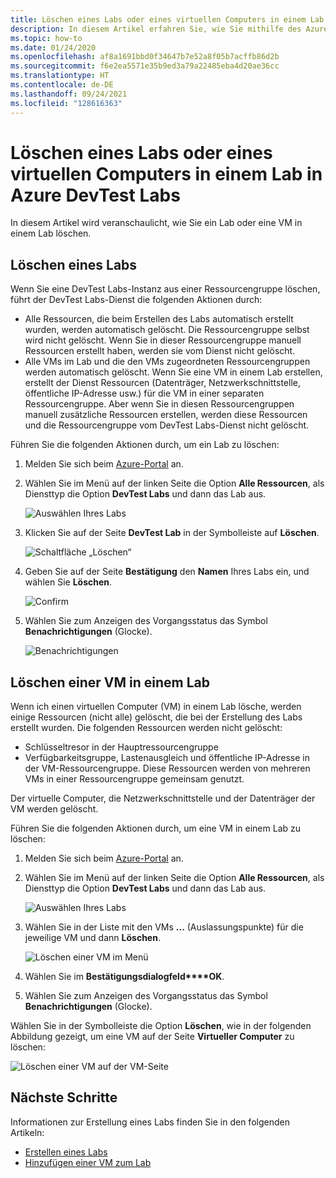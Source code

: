 ```yaml
---
title: Löschen eines Labs oder eines virtuellen Computers in einem Lab
description: In diesem Artikel erfahren Sie, wie Sie mithilfe des Azure-Portals (Azure DevTest Labs) ein Lab oder eine VM in einem Lab löschen.
ms.topic: how-to
ms.date: 01/24/2020
ms.openlocfilehash: af8a1691bbd0f34647b7e52a8f05b7acffb86d2b
ms.sourcegitcommit: f6e2ea5571e35b9ed3a79a22485eba4d20ae36cc
ms.translationtype: HT
ms.contentlocale: de-DE
ms.lasthandoff: 09/24/2021
ms.locfileid: "128616363"
---
```

# <a name="delete-a-lab-or-vm-in-a-lab-in-azure-devtest-labs"></a>Löschen eines Labs oder eines virtuellen Computers in einem Lab in Azure DevTest Labs
In diesem Artikel wird veranschaulicht, wie Sie ein Lab oder eine VM in einem Lab löschen.

## <a name="delete-a-lab"></a>Löschen eines Labs
Wenn Sie eine DevTest Labs-Instanz aus einer Ressourcengruppe löschen, führt der DevTest Labs-Dienst die folgenden Aktionen durch: 

- Alle Ressourcen, die beim Erstellen des Labs automatisch erstellt wurden, werden automatisch gelöscht. Die Ressourcengruppe selbst wird nicht gelöscht. Wenn Sie in dieser Ressourcengruppe manuell Ressourcen erstellt haben, werden sie vom Dienst nicht gelöscht. 
- Alle VMs im Lab und die den VMs zugeordneten Ressourcengruppen werden automatisch gelöscht. Wenn Sie eine VM in einem Lab erstellen, erstellt der Dienst Ressourcen (Datenträger, Netzwerkschnittstelle, öffentliche IP-Adresse usw.) für die VM in einer separaten Ressourcengruppe. Aber wenn Sie in diesen Ressourcengruppen manuell zusätzliche Ressourcen erstellen, werden diese Ressourcen und die Ressourcengruppe vom DevTest Labs-Dienst nicht gelöscht. 

Führen Sie die folgenden Aktionen durch, um ein Lab zu löschen: 

1. Melden Sie sich beim [Azure-Portal](https://portal.azure.com) an.
2. Wählen Sie im Menü auf der linken Seite die Option **Alle Ressourcen**, als Diensttyp die Option **DevTest Labs** und dann das Lab aus.

    ![Auswählen Ihres Labs](media/devtest-lab-delete-lab-vm/select-lab.png)
3. Klicken Sie auf der Seite **DevTest Lab** in der Symbolleiste auf **Löschen**. 

    ![Schaltfläche „Löschen“](media/devtest-lab-delete-lab-vm/delete-button.png)
4. Geben Sie auf der Seite **Bestätigung** den **Namen** Ihres Labs ein, und wählen Sie **Löschen**. 

    ![Confirm](media/devtest-lab-delete-lab-vm/confirm-delete.png)
5. Wählen Sie zum Anzeigen des Vorgangsstatus das Symbol **Benachrichtigungen** (Glocke). 

    ![Benachrichtigungen](media/devtest-lab-delete-lab-vm/delete-status.png)

 
## <a name="delete-a-vm-in-a-lab"></a>Löschen einer VM in einem Lab
Wenn ich einen virtuellen Computer (VM) in einem Lab lösche, werden einige Ressourcen (nicht alle) gelöscht, die bei der Erstellung des Labs erstellt wurden. Die folgenden Ressourcen werden nicht gelöscht: 

-   Schlüsseltresor in der Hauptressourcengruppe
-   Verfügbarkeitsgruppe, Lastenausgleich und öffentliche IP-Adresse in der VM-Ressourcengruppe. Diese Ressourcen werden von mehreren VMs in einer Ressourcengruppe gemeinsam genutzt. 

Der virtuelle Computer, die Netzwerkschnittstelle und der Datenträger der VM werden gelöscht. 

Führen Sie die folgenden Aktionen durch, um eine VM in einem Lab zu löschen: 

1. Melden Sie sich beim [Azure-Portal](https://portal.azure.com) an.
2. Wählen Sie im Menü auf der linken Seite die Option **Alle Ressourcen**, als Diensttyp die Option **DevTest Labs** und dann das Lab aus.

    ![Auswählen Ihres Labs](media/devtest-lab-delete-lab-vm/select-lab.png)
3. Wählen Sie in der Liste mit den VMs **...** (Auslassungspunkte) für die jeweilige VM und dann **Löschen**. 

    ![Löschen einer VM im Menü](media/devtest-lab-delete-lab-vm/delete-vm-menu-in-list.png)
4. Wählen Sie im **Bestätigungsdialogfeld****OK**. 
5. Wählen Sie zum Anzeigen des Vorgangsstatus das Symbol **Benachrichtigungen** (Glocke). 

Wählen Sie in der Symbolleiste die Option **Löschen**, wie in der folgenden Abbildung gezeigt, um eine VM auf der Seite **Virtueller Computer** zu löschen:

![Löschen einer VM auf der VM-Seite](media/devtest-lab-delete-lab-vm/delete-from-vm-page.png) 


## <a name="next-steps"></a>Nächste Schritte
Informationen zur Erstellung eines Labs finden Sie in den folgenden Artikeln: 

- [Erstellen eines Labs](devtest-lab-create-lab.md)
- [Hinzufügen einer VM zum Lab](devtest-lab-add-vm.md)
